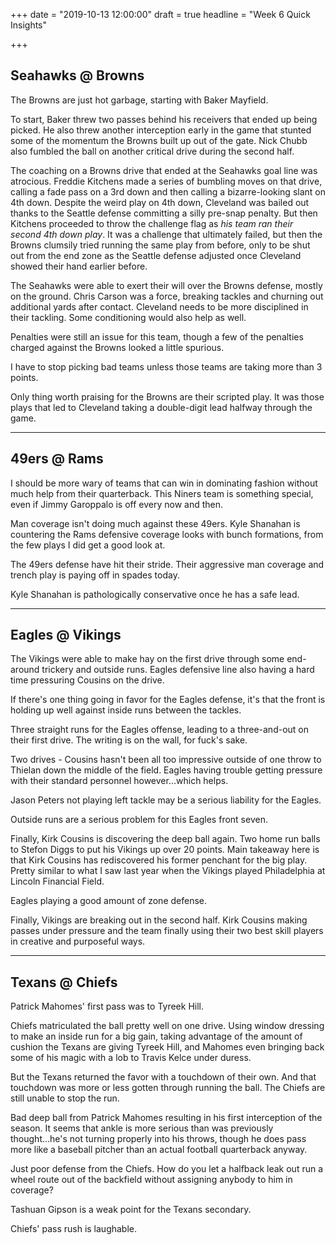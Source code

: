 +++
date = "2019-10-13 12:00:00"
draft = true
headline = "Week 6 Quick Insights"

+++
## Seahawks @ Browns

The Browns are just hot garbage, starting with Baker Mayfield.

To start, Baker threw two passes behind his receivers that ended up being picked. He also threw another interception early in the game that stunted some of the momentum the Browns built up out of the gate. Nick Chubb also fumbled the ball on another critical drive during the second half.

The coaching on a Browns drive that ended at the Seahawks goal line was atrocious. Freddie Kitchens made a series of bumbling moves on that drive, calling a fade pass on a 3rd down and then calling a bizarre-looking slant on 4th down. Despite the weird play on 4th down, Cleveland was bailed out  thanks to the Seattle defense committing a silly pre-snap penalty. But then Kitchens proceeded to throw the challenge flag as _his team ran their second 4th down play_. It was a challenge that ultimately failed, but then the Browns clumsily tried running the same play from before, only to be shut out from the end zone as the Seattle defense adjusted once Cleveland showed their hand earlier before.

The Seahawks were able to exert their will over the Browns defense, mostly on the ground. Chris Carson was a force, breaking tackles and churning out additional yards after contact. Cleveland needs to be more disciplined in their tackling. Some conditioning would also help as well.

Penalties were still an issue for this team, though a few of the penalties charged against the Browns looked a little spurious.

I have to stop picking bad teams unless those teams are taking more than 3 points.

Only thing worth praising for the Browns are their scripted play. It was those plays that led to Cleveland taking a double-digit lead halfway through the game.

***

## 49ers @ Rams

I should be more wary of teams that can win in dominating fashion without much help from their quarterback. This Niners team is something special, even if Jimmy Garoppalo is off every now and then.

Man coverage isn't doing much against these 49ers. Kyle Shanahan is countering the Rams defensive coverage looks with bunch formations, from the few plays I did get a good look at.

The 49ers defense have hit their stride. Their aggressive man coverage and trench play is paying off in spades today.

Kyle Shanahan is pathologically conservative once he has a safe lead.

***

## Eagles @ Vikings

The Vikings were able to make hay on the first drive through some end-around trickery and outside runs. Eagles defensive line also having a hard time pressuring Cousins on the drive.

If there's one thing going in favor for the Eagles defense, it's that the front is holding up well against inside runs between the tackles.

Three straight runs for the Eagles offense, leading to a three-and-out on their first drive. The writing is on the wall, for fuck's sake.

Two drives - Cousins hasn't been all too impressive outside of one throw to Thielan down the middle of the field. Eagles having trouble getting pressure with their standard personnel however...which helps.

Jason Peters not playing left tackle may be a serious liability for the Eagles.

Outside runs are a serious problem for this Eagles front seven.

Finally, Kirk Cousins is discovering the deep ball again. Two home run balls to Stefon Diggs to put his Vikings up over 20 points. Main takeaway here is that Kirk Cousins has rediscovered his former penchant for the big play. Pretty similar to what I saw last year when the Vikings played Philadelphia at Lincoln Financial Field.

Eagles playing a good amount of zone defense.

Finally, Vikings are breaking out in the second half. Kirk Cousins making passes under pressure and the team finally using their two best skill players in creative and purposeful ways.

***

## Texans @ Chiefs

Patrick Mahomes' first pass was to Tyreek Hill.

Chiefs matriculated the ball pretty well on one drive. Using window dressing to make an inside run for a big gain, taking advantage of the amount of cushion the Texans are giving Tyreek Hill, and Mahomes even bringing back some of his magic with a lob to Travis Kelce under duress.

But the Texans returned the favor with a touchdown of their own. And that touchdown was more or less gotten through running the ball. The Chiefs are still unable to stop the run.

Bad deep ball from Patrick Mahomes resulting in his first interception of the season. It seems that ankle is more serious than was previously thought...he's not turning properly into his throws, though he does pass more like a baseball pitcher than an actual football quarterback anyway.

Just poor defense from the Chiefs. How do you let a halfback leak out run a wheel route out of the backfield without assigning anybody to him in coverage?

Tashuan Gipson is a weak point for the Texans secondary.

Chiefs' pass rush is laughable.